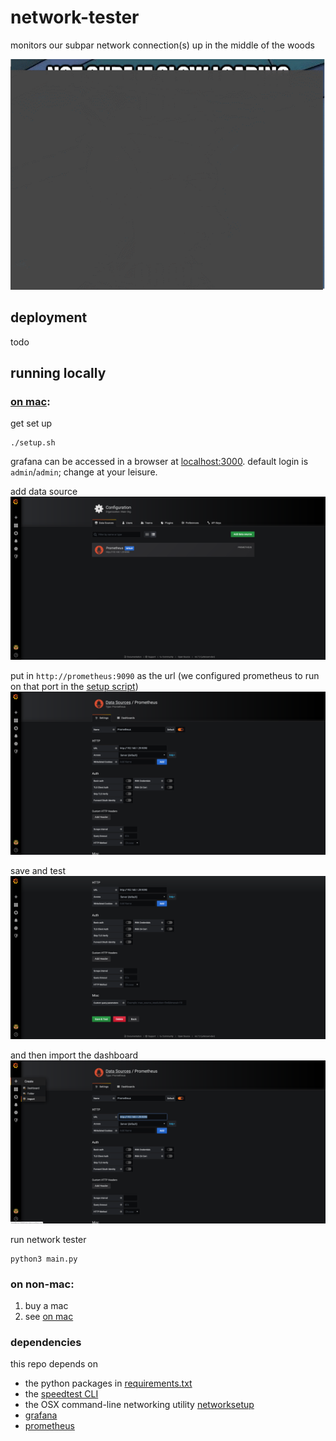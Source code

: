 # network-tester

monitors our subpar network connection(s) up in the middle of the woods

![](.github/notsureif.gif)

## deployment
todo

## running locally
### [on mac](#on-mac):
get set up
```
./setup.sh
```

grafana can be accessed in a browser at [localhost:3000](http://localhost:3000). default login is `admin`/`admin`; change at your leisure.

add data source
![](.github/add_data_source.png)

put in `http://prometheus:9090` as the url (we configured prometheus to run on that port in the [setup script](https://github.com/DavidsFam/network-tester/blob/master/setup.sh#L15))
![](.github/data_source_url.png)

save and test
![](.github/save_and_test.png)

and then import the dashboard
![](.github/import_dashboard.png)

run network tester
```
python3 main.py
```

### on non-mac:
1. buy a mac
2. see [on mac](#on-mac)

### dependencies
this repo depends on
- the python packages in [requirements.txt](requirements.txt)
- the [speedtest CLI](https://www.speedtest.net/apps/cli)
- the OSX command-line networking utility [networksetup](https://www.unix.com/man-page/OSX/8/networksetup/)
- [grafana](https://grafana.com/)
- [prometheus](https://prometheus.io/)
